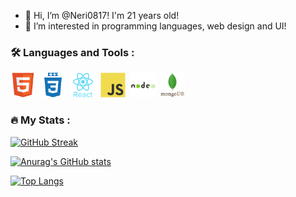 - 👋 Hi, I’m @Neri0817! I'm 21 years old!
- 👀 I’m interested in programming languages, web design and UI!

### :hammer_and_wrench: Languages and Tools :
<div>
  <img src="https://github.com/devicons/devicon/blob/master/icons/html5/html5-original.svg" title="HTML5" alt="HTML" width="40" height="40"/>&nbsp;
  <img src="https://github.com/devicons/devicon/blob/master/icons/css3/css3-plain-wordmark.svg"  title="CSS3" alt="CSS" width="40" height="40"/>&nbsp;
  <img src="https://github.com/devicons/devicon/blob/master/icons/react/react-original-wordmark.svg" title="React" alt="React" width="40" height="40"/>&nbsp;
  <img src="https://github.com/devicons/devicon/blob/master/icons/javascript/javascript-original.svg" title="JavaScript" alt="JavaScript" width="40" height="40"/>&nbsp;
  <img src="https://github.com/devicons/devicon/blob/master/icons/nodejs/nodejs-original-wordmark.svg" title="NodeJS" alt="NodeJS" width="40" height="40"/>&nbsp;
  <img src="https://github.com/devicons/devicon/blob/master/icons/mongodb/mongodb-original-wordmark.svg" title="MongoDB" alt="MongoDB" width="40" height="40"/>&nbsp;
</div>

### :fire: My Stats :
[![GitHub Streak](https://streak-stats.demolab.com?user=Neri0817&theme=midnight-purple&hide_border=true&date_format=M%20j%5B%2C%20Y%5D&mode=weekly&fire=EB5454&ring=EB5454&background=22272E&stroke=EB5454)](https://git.io/streak-stats)

 [![Anurag's GitHub stats](https://github-readme-stats.vercel.app/api?username=Neri0817&show_icons=true&theme=radical)](https://github.com/anuraghazra/github-readme-stats)
 
 [![Top Langs](https://github-readme-stats.vercel.app/api/top-langs/?username=Neri0817&layout=compact&theme=radical)](https://github.com/anuraghazra/github-readme-stats)
    

